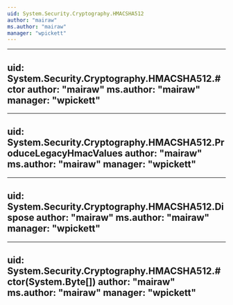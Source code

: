 ```yaml
---
uid: System.Security.Cryptography.HMACSHA512
author: "mairaw"
ms.author: "mairaw"
manager: "wpickett"
---
```


---
uid: System.Security.Cryptography.HMACSHA512.#ctor
author: "mairaw"
ms.author: "mairaw"
manager: "wpickett"
---

---
uid: System.Security.Cryptography.HMACSHA512.ProduceLegacyHmacValues
author: "mairaw"
ms.author: "mairaw"
manager: "wpickett"
---

---
uid: System.Security.Cryptography.HMACSHA512.Dispose
author: "mairaw"
ms.author: "mairaw"
manager: "wpickett"
---

---
uid: System.Security.Cryptography.HMACSHA512.#ctor(System.Byte[])
author: "mairaw"
ms.author: "mairaw"
manager: "wpickett"
---
